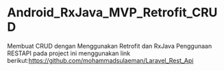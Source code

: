 # Android_RxJava_MVP_Retrofit_CRUD
Membuat CRUD dengan Menggunakan Retrofit dan RxJava
Penggunaan RESTAPI pada project ini menggunakan link berikut:https://github.com/mohammadsulaeman/Laravel_Rest_Api
